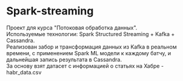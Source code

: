 # Spark-streaming

Проект для курса "Потоковая обработка данных".  
Используемые технологии: Spark Structured Streaming + Kafka + Cassandra.  
Реализован забор и трансформация данных из Kafka в реальном времени, с применением Spark ML модели к каждому батчу, и дальнейшая запись результата в Cassandra.   
За основу взят датасет с информацией о статьях на Хабре - habr_data.csv 
